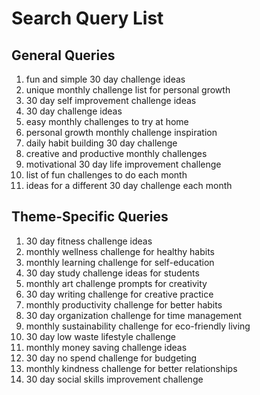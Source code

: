 # Search Query List

## General Queries

1.  fun and simple 30 day challenge ideas
2.  unique monthly challenge list for personal growth
3.  30 day self improvement challenge ideas
4.  30 day challenge ideas
5.  easy monthly challenges to try at home
6.  personal growth monthly challenge inspiration
7.  daily habit building 30 day challenge
8.  creative and productive monthly challenges
9.  motivational 30 day life improvement challenge
10. list of fun challenges to do each month
11. ideas for a different 30 day challenge each month

## Theme-Specific Queries

1.  30 day fitness challenge ideas
2.  monthly wellness challenge for healthy habits
3.  monthly learning challenge for self-education
4.  30 day study challenge ideas for students
5.  monthly art challenge prompts for creativity
6.  30 day writing challenge for creative practice
7.  monthly productivity challenge for better habits
8.  30 day organization challenge for time management
9.  monthly sustainability challenge for eco-friendly living
10. 30 day low waste lifestyle challenge
11. monthly money saving challenge ideas
12. 30 day no spend challenge for budgeting
13. monthly kindness challenge for better relationships
14. 30 day social skills improvement challenge
